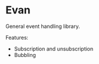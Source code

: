Evan
====

General event handling library.

Features:

- Subscription and unsubscription
- Bubbling
